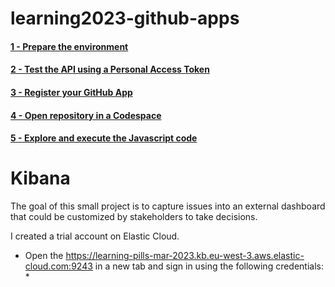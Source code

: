 # learning2023-github-apps

#### [1 - Prepare the environment](training/1_PREPARATION.md)

#### [2 - Test the API using a Personal Access Token](training/2_PERSONAL_ACCESS_TOKEN.md)

#### [3 - Register your GitHub App](training/3_GITHUB_APP.md)

#### [4 - Open repository in a Codespace](training/4_CODESPACE.md)

#### [5 - Explore and execute the Javascript code](training/5_JAVASCRIPT.md)

# Kibana

The goal of this small project is to capture issues into an external dashboard that could be customized by stakeholders to take decisions.

I created a trial account on Elastic Cloud.

* Open the https://learning-pills-mar-2023.kb.eu-west-3.aws.elastic-cloud.com:9243 in a new tab and sign in using the following credentials:
  * 

  